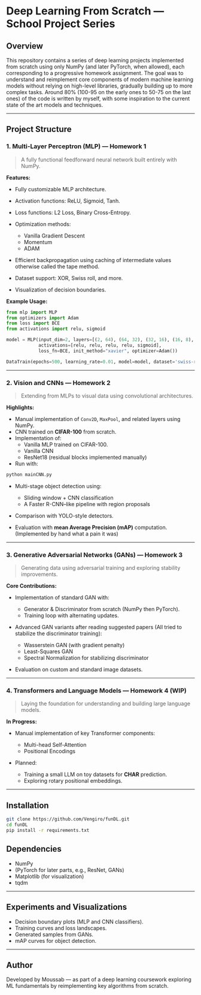 # Deep Learning From Scratch — School Project Series

## Overview

This repository contains a series of deep learning projects implemented from scratch using only NumPy (and later PyTorch, when allowed), each corresponding to a progressive homework assignment. 
The goal was to understand and reimplement core components of modern machine learning models without relying on high-level libraries, gradually building up to more complex tasks.
Around 80% (100-95 on the early ones to 50-75 on the last ones) of the code is written by myself, with some inspiration to the current state of the art models and techniques.


---

## Project Structure

### **1. Multi-Layer Perceptron (MLP) — Homework 1**

> A fully functional feedforward neural network built entirely with NumPy.

**Features:**

* Fully customizable MLP architecture.
* Activation functions: ReLU, Sigmoid, Tanh.
* Loss functions: L2 Loss, Binary Cross-Entropy.
* Optimization methods:

  * Vanilla Gradient Descent
  * Momentum
  * ADAM
* Efficient backpropagation using caching of intermediate values otherwise called the tape method.
* Dataset support: XOR, Swiss roll, and more.
* Visualization of decision boundaries.

**Example Usage:**

```python
from mlp import MLP
from optimizers import Adam
from loss import BCE
from activations import relu, sigmoid

model = MLP(input_dim=2, layers=[(2, 64), (64, 32), (32, 16), (16, 8), (8, 1)],
            activations=[relu, relu, relu, relu, sigmoid],
            loss_fn=BCE, init_method="xavier", optimizer=Adam())

DataTrain(epochs=500, learning_rate=0.01, model=model, dataset='swiss-roll')
```

---

### **2. Vision and CNNs — Homework 2**

> Extending from MLPs to visual data using convolutional architectures.

**Highlights:**

* Manual implementation of `Conv2D`, `MaxPool`, and related layers using NumPy.
* CNN trained on **CIFAR-100** from scratch.
* Implementation of:
  * Vanilla MLP trained on CIFAR-100.
  * Vanilla CNN
  * ResNet18 (residual blocks implemented manually)
* Run with:

```python
python mainCNN.py
```
* Multi-stage object detection using:

  * Sliding window + CNN classification
  * A Faster R-CNN–like pipeline with region proposals
* Comparison with YOLO-style detectors.
* Evaluation with **mean Average Precision (mAP)** computation. (Implemented by hand what a pain it was)

---

### **3. Generative Adversarial Networks (GANs) — Homework 3**

> Generating data using adversarial training and exploring stability improvements.

**Core Contributions:**

* Implementation of standard GAN with:

  * Generator & Discriminator from scratch (NumPy then PyTorch).
  * Training loop with alternating updates.
* Advanced GAN variants after reading suggested papers (All tried to stabilize the discriminator training):

  * Wasserstein GAN (with gradient penalty)
  * Least-Squares GAN
  * Spectral Normalization for stabilizing discriminator
* Evaluation on custom and standard image datasets.

---

### **4. Transformers and Language Models — Homework 4 (WIP)**

> Laying the foundation for understanding and building large language models.

**In Progress:**

* Manual implementation of key Transformer components:

  * Multi-head Self-Attention
  * Positional Encodings
* Planned:

  * Training a small LLM on toy datasets for **CHAR** prediction.
  * Exploring rotary positional embeddings.

---

## Installation

```bash
git clone https://github.com/Vengiro/funDL.git
cd funDL
pip install -r requirements.txt
```

## Dependencies

* NumPy
* (PyTorch for later parts, e.g., ResNet, GANs)
* Matplotlib (for visualization)
* tqdm

---

## Experiments and Visualizations

* Decision boundary plots (MLP and CNN classifiers).
* Training curves and loss landscapes.
* Generated samples from GANs.
* mAP curves for object detection.

---

## Author

Developed by Moussab — as part of a deep learning coursework exploring ML fundamentals by reimplementing key algorithms from scratch.
